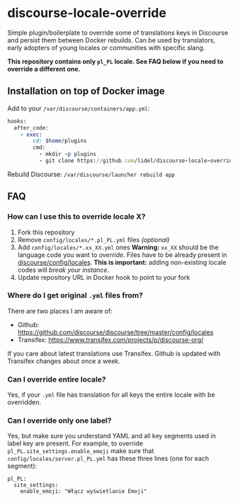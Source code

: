 # discourse-locale-override

Simple plugin/boilerplate to override some of translations keys in Discourse and persist them between Docker rebuilds.
Can be used by translators, early adopters of young locales or communities with specific slang.

**This repository contains only `pl_PL` locale. See FAQ below if you need to override a different one.**

## Installation on top of Docker image

Add to your `/var/discourse/containers/app.yml`:

```ruby
hooks:
  after_code:
    - exec:
        cd: $home/plugins
        cmd:
          - mkdir -p plugins
          - git clone https://github.com/lidel/discourse-locale-override.git
```

Rebuild Discourse: `/var/discourse/launcher rebuild app`

## FAQ

### How can I use this to override locale X?

1. Fork this repository
2. Remove `config/locales/*.pl_PL.yml` files *(optional)*
3. Add `config/locales/*.xx_XX.yml` ones
   **Warning:** `xx_XX` should be the language code you want to *override*. Files have to be already present in [discourse/config/locales](https://github.com/discourse/discourse/tree/master/config/locales). **This is important:** adding non-existing locale codes will *break your instance*.
4. Update repository URL in Docker hook to point to your fork

### Where do I get original `.yml` files from?

There are two places I am aware of:
- Github: https://github.com/discourse/discourse/tree/master/config/locales
- Transifex: https://www.transifex.com/projects/p/discourse-org/

If you care about latest translations use Transifex.
Github is updated with Transifex changes about once a week.

### Can I override entire locale?

Yes, if your `.yml` file has translation for all keys the entire locale with be overridden.

### Can I override only one label?

Yes, but make sure you understand YAML and all key segments used in label key are present.
For example, to override `pl_PL.site_settings.enable_emoji` make sure that `config/locales/server.pl_PL.yml` has these three lines (one for each segment):

```
pl_PL:
  site_settings:
    enable_emoji: "Włącz wyświetlanie Emoji"
```
